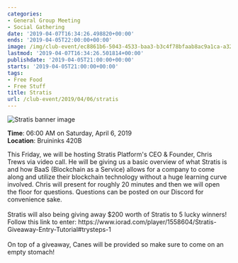 ```yaml
---
categories:
- General Group Meeting
- Social Gathering
date: '2019-04-07T16:34:26.498820+00:00'
ends: '2019-04-05T22:00:00+00:00'
image: /img/club-event/ec8861b6-5043-4533-baa3-b3c4f78bfaab8ac9a1ca-a321-4f1a-92dd-504109d50b90.png
lastmod: '2019-04-07T16:34:26.501814+00:00'
publishdate: '2019-04-05T21:00:00+00:00'
starts: '2019-04-05T21:00:00+00:00'
tags:
- Free Food
- Free Stuff
title: Stratis
url: /club-event/2019/04/06/stratis
---
```


<img src="/img/club-event/ec8861b6-5043-4533-baa3-b3c4f78bfaab8ac9a1ca-a321-4f1a-92dd-504109d50b90.png" alt="Stratis banner image" /><br>
    <p class="eventInfo">
        <strong>Time</strong>: 06:00 AM on Saturday, April  6, 2019<br>
        <strong>Location</strong>: Bruininks 420B
    </p>
    <div class="" data-block="true" data-editor="b2b3v" data-offset-key="bcb0c-0-0">
<div class="_1mf _1mj" data-offset-key="bcb0c-0-0"><span data-offset-key="bcb0c-0-0"><span data-text="true">This Friday, we will be hosting Stratis Platform's CEO &amp; Founder, Chris Trews via video call. He will be giving us a basic overview of what Stratis is and how BaaS (Blockchain as a Service) allows for a company to come along and utilize their blockchain technology without a huge learning curve involved. Chris will present for roughly 20 minutes and then we will open the floor for questions. Questions can be posted on our Discord for convenience sake.</span></span></div>
</div>
<div class="" data-block="true" data-editor="b2b3v" data-offset-key="19r1t-0-0">
<div class="_1mf _1mj" data-offset-key="19r1t-0-0"><span data-offset-key="19r1t-0-0">&nbsp;</span></div>
</div>
<div class="" data-block="true" data-editor="b2b3v" data-offset-key="f6mqm-0-0">
<div class="_1mf _1mj" data-offset-key="f6mqm-0-0"><span data-offset-key="f6mqm-0-0"><span data-text="true">Stratis will also being giving away $200 worth of Stratis to 5 lucky winners! Follow this link to enter: https://www.iorad.com/player/1558604/Stratis-Giveaway-Entry-Tutorial#trysteps-1</span></span></div>
</div>
<div class="" data-block="true" data-editor="b2b3v" data-offset-key="1l8ov-0-0">
<div class="_1mf _1mj" data-offset-key="1l8ov-0-0"><span data-offset-key="1l8ov-0-0">&nbsp;</span></div>
</div>
<div class="" data-block="true" data-editor="b2b3v" data-offset-key="9fh2e-0-0">
<div class="_1mf _1mj" data-offset-key="9fh2e-0-0"><span data-offset-key="9fh2e-0-0"><span data-text="true">On top of a giveaway, Canes will be provided so make sure to come on an empty stomach!</span></span></div>
</div>